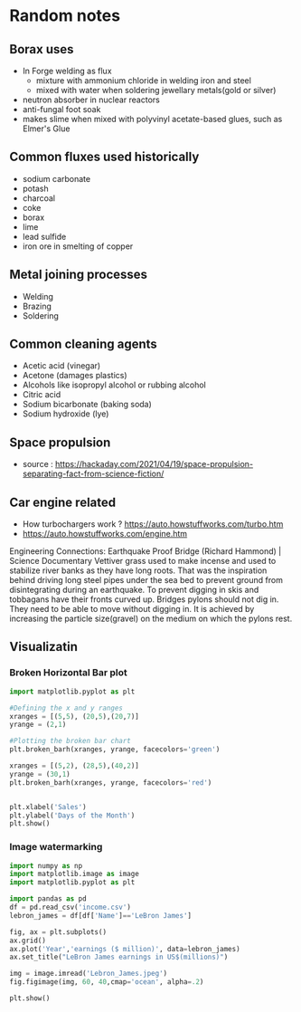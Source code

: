 # Random notes

## Borax uses

- In Forge welding as flux
  - mixture with ammonium chloride in welding iron and steel
  - mixed with water when soldering jewellary metals(gold or silver)
- neutron absorber in nuclear reactors
- anti-fungal foot soak
- makes slime when mixed with polyvinyl acetate-based glues, such as Elmer's Glue

## Common fluxes used historically

- sodium carbonate
- potash
- charcoal
- coke
- borax
- lime
- lead sulfide
- iron ore in smelting of copper

## Metal joining processes

- Welding
- Brazing
- Soldering

## Common cleaning agents

- Acetic acid (vinegar)
- Acetone (damages plastics)
- Alcohols like isopropyl alcohol or rubbing alcohol
- Citric acid
- Sodium bicarbonate (baking soda)
- Sodium hydroxide (lye)

## Space propulsion

- source : https://hackaday.com/2021/04/19/space-propulsion-separating-fact-from-science-fiction/ 

## Car engine related

- How turbochargers work ? https://auto.howstuffworks.com/turbo.htm
- https://auto.howstuffworks.com/engine.htm

Engineering Connections: Earthquake Proof Bridge (Richard Hammond) | Science Documentary
Vettiver grass used to make incense and used to stabilize river banks as they have long roots.
That was the inspiration behind driving long steel pipes under the sea bed to prevent ground from disintegrating during an earthquake.
To prevent digging in skis and tobbagans have their fronts curved up.
Bridges pylons should not dig in. They need to be able to move without digging in. It is achieved by increasing the particle size(gravel) on the medium on which the pylons rest.


## Visualizatin
### Broken Horizontal Bar plot
```python
import matplotlib.pyplot as plt 

#Defining the x and y ranges 
xranges = [(5,5), (20,5),(20,7)] 
yrange = (2,1) 

#Plotting the broken bar chart 
plt.broken_barh(xranges, yrange, facecolors='green') 

xranges = [(5,2), (28,5),(40,2)] 
yrange = (30,1) 
plt.broken_barh(xranges, yrange, facecolors='red') 


plt.xlabel('Sales') 
plt.ylabel('Days of the Month') 
plt.show()
```

### Image watermarking
```python
import numpy as np 
import matplotlib.image as image 
import matplotlib.pyplot as plt 

import pandas as pd 
df = pd.read_csv('income.csv') 
lebron_james = df[df['Name']=='LeBron James']

fig, ax = plt.subplots() 
ax.grid() 
ax.plot('Year','earnings ($ million)', data=lebron_james) 
ax.set_title("LeBron James earnings in US$(millions)") 

img = image.imread('Lebron_James.jpeg')
fig.figimage(img, 60, 40,cmap='ocean', alpha=.2)

plt.show()
```

